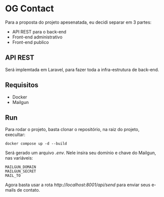 # OG Contact

Para a proposta do projeto apesenatada, eu decidi separar em 3 partes:

- API REST para o back-end
- Front-end administrativo
- Front-end publico

## API REST

Será implemtada em Laravel, para fazer toda a infra-estrutura de back-end.

## Requisitos

- Docker
- Mailgun

## Run

Para rodar o projeto, basta clonar o repositório, na raiz do projeto, execultar:

    docker compose up -d --build

Será gerado um arquivo *.env*. Nele insira seu domínio e chave do Mailgun, nas
variáveis:

    MAILGUN_DOMAIN
    MAILGUN_SECRET
    MAIL_TO

Agora basta usar a rota *http://localhost:8001/api/send* para
enviar seus e-mails de contato.